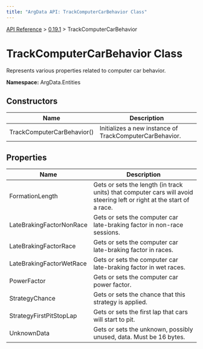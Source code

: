 ```yaml
---
title: "ArgData API: TrackComputerCarBehavior Class"
---
```


[API Reference](/argdata/api) &gt; [0.19.1](/argdata/api/0.19.1) &gt; TrackComputerCarBehavior

# TrackComputerCarBehavior Class

Represents various properties related to computer car behavior.

**Namespace:** ArgData.Entities

## Constructors

<table class="table table-bordered table-striped ">
<thead>
  <tr>
    <th>Name</th>
    <th>Description</th>
  </tr>
</thead>
<tbody>
  <tr>
    <td>TrackComputerCarBehavior()</td>
    <td>Initializes a new instance of TrackComputerCarBehavior.</td>
  </tr>
</tbody>
</table>


## Properties

<table class="table table-bordered table-striped ">
<thead>
  <tr>
    <th>Name</th>
    <th>Description</th>
  </tr>
</thead>
<tbody>
  <tr>
    <td>FormationLength</td>
    <td>Gets or sets the length (in track units) that computer cars will avoid steering left or right
at the start of a race.</td>
  </tr>
  <tr>
    <td>LateBrakingFactorNonRace</td>
    <td>Gets or sets the computer car late-braking factor in non-race sessions.</td>
  </tr>
  <tr>
    <td>LateBrakingFactorRace</td>
    <td>Gets or sets the computer car late-braking factor in races.</td>
  </tr>
  <tr>
    <td>LateBrakingFactorWetRace</td>
    <td>Gets or sets the computer car late-braking factor in wet races.</td>
  </tr>
  <tr>
    <td>PowerFactor</td>
    <td>Gets or sets the computer car power factor.</td>
  </tr>
  <tr>
    <td>StrategyChance</td>
    <td>Gets or sets the chance that this strategy is applied.</td>
  </tr>
  <tr>
    <td>StrategyFirstPitStopLap</td>
    <td>Gets or sets the first lap that cars will start to pit.</td>
  </tr>
  <tr>
    <td>UnknownData</td>
    <td>Gets or sets the unknown, possibly unused, data. Must be 16 bytes.</td>
  </tr>
</tbody>
</table>


